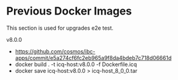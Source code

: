 # Previous Docker Images

This section is used for upgrades e2e test.

v8.0.0

- <https://github.com/cosmos/ibc-apps/commit/e5a274cf6fc2eb965a9f8da4bdeb7c718d06661d>
- docker build . -t icq-host:v8.0.0 -f Dockerfile.icq
- docker save icq-host:v8.0.0 > icq-host_8_0_0.tar
